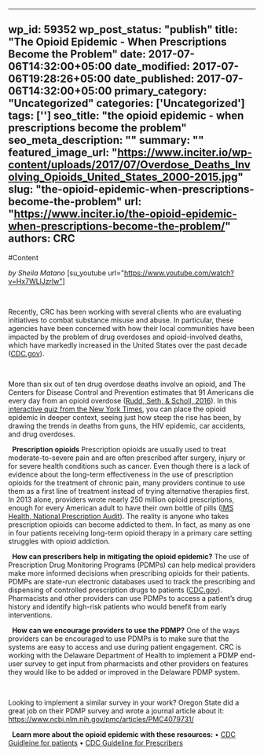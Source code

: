 
---
wp_id: 59352
wp_post_status: "publish" 
title: "The Opioid Epidemic - When Prescriptions Become the Problem"
date: 2017-07-06T14:32:00+05:00
date_modified: 2017-07-06T19:28:26+05:00
date_published: 2017-07-06T14:32:00+05:00
primary_category: "Uncategorized"
categories: ['Uncategorized'] 
tags: ['']
seo_title: "the opioid epidemic - when prescriptions become the problem"
seo_meta_description: ""
summary: ""
featured_image_url: "https://www.inciter.io/wp-content/uploads/2017/07/Overdose_Deaths_Involving_Opioids_United_States_2000-2015.jpg"
slug: "the-opioid-epidemic-when-prescriptions-become-the-problem"
url: "https://www.inciter.io/the-opioid-epidemic-when-prescriptions-become-the-problem/"
authors: CRC
---

#Content

_by Sheila Matano_
[su_youtube url="https://www.youtube.com/watch?v=Hx7WLlJzrlw"]

&nbsp;
Recently, CRC has been working with several clients who are evaluating initiatives to combat substance misuse and abuse. In particular, these agencies have been concerned with how their local communities have been impacted by the problem of drug overdoses and opioid-involved deaths, which have markedly increased in the United States over the past decade (<a href="https://www.cdc.gov/drugoverdose/prescribing/providers.html" rel="noopener noreferrer" target="_blank">CDC.gov</a>).


&nbsp;
More than six out of ten drug overdose deaths involve an opioid, and The Centers for Disease Control and Prevention estimates that 91 Americans die every day from an opioid overdose (<a href="http://dx.doi.org/10.15585/mmwr.mm6550e1" rel="noopener noreferrer" target="_blank">Rudd, Seth, &amp; Scholl, 2016</a>). In this <a href="https://www.nytimes.com/interactive/2017/04/14/upshot/drug-overdose-epidemic-you-draw-it.html?_r=1" rel="noopener noreferrer" target="_blank">interactive quiz from the New York Times</a>, you can place the opioid epidemic in deeper context, seeing just how steep the rise has been, by drawing the trends in deaths from guns, the HIV epidemic, car accidents, and drug overdoses.


&nbsp;
__Prescription opioids__Prescription opioids are usually used to treat moderate-to-severe pain and are often prescribed after surgery, injury or for severe health conditions such as cancer. Even though there is a lack of evidence about the long-term effectiveness in the use of prescription opioids for the treatment of chronic pain, many providers continue to use them as a first line of treatment instead of trying alternative therapies first. In 2013 alone, providers wrote nearly 250 million opioid prescriptions, enough for every American adult to have their own bottle of pills (<a href="http://www.imshealth.com/en/about-us/news/ims-health-study:-2014-a-record–setting-year-for-u.s.-medicines" rel="noopener noreferrer" target="_blank">IMS Health, National Prescription Audit</a>). The reality is anyone who takes prescription opioids can become addicted to them. In fact, as many as one in four patients receiving long-term opioid therapy in a primary care setting struggles with opioid addiction.


&nbsp;
__How can prescribers help in mitigating the opioid epidemic?__The use of Prescription Drug Monitoring Programs (PDMPs) can help medical providers make more informed decisions when prescribing opioids for their patients. PDMPs are state-run electronic databases used to track the prescribing and dispensing of controlled prescription drugs to patients (<a href="https://www.cdc.gov/drugoverdose/pdf/pehriie_report-a.pdf" rel="noopener noreferrer" target="_blank">CDC.gov</a>). Pharmacists and other providers can use PDMPs to access a patient’s drug history and identify high-risk patients who would benefit from early interventions.


&nbsp;
__How can we encourage providers to use the PDMP?__One of the ways providers can be encouraged to use PDMPs is to make sure that the systems are easy to access and use during patient engagement. CRC is working with the Delaware Department of Health to implement a PDMP end-user survey to get input from pharmacists and other providers on features they would like to be added or improved in the Delaware PDMP system.


&nbsp;
Looking to implement a similar survey in your work? Oregon State did a great job on their PDMP survey and wrote a journal article about it: <a href="https://www.ncbi.nlm.nih.gov/pmc/articles/PMC4079731/" rel="noopener noreferrer" target="_blank">https://www.ncbi.nlm.nih.gov/pmc/articles/PMC4079731/</a>


&nbsp;
__Learn more about the opioid epidemic with these resources:__• <a href="https://www.cdc.gov/drugoverdose/prescribing/patients.html" rel="noopener noreferrer" target="_blank">CDC Guidleine for patients</a>• <a href="https://www.cdc.gov/drugoverdose/prescribing/providers.html" rel="noopener noreferrer" target="_blank">CDC Guideline for Prescribers</a>


